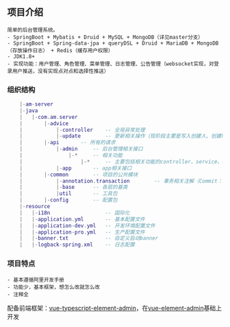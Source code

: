 ## 项目介绍
    简单的后台管理系统。
    - SpringBoot + Mybatis + Druid + MySQL + MongoDB（详见master分支）
    - SpringBoot + Spring-data-jpa + queryDSL + Druid + MariaDB + MongoDB（存放操作日志） + Redis（缓存用户权限）
    - JDK1.8+
    - 实现功能：用户管理、角色管理、菜单管理、日志管理、公告管理（websocket实现，对登录用户推送，没有实现点对点和选择性推送）
    
### 组织结构

``` lua
    |-am-server
    |-java
    |   |-com.am.server
    |       |-advice 
    |           |-controller    -- 全局异常处理
    |           |-update        -- 更新相关操作（现阶段主要是写入创建人、创建时间）
    |       |-api       -- 所有的请求
    |           |-admin     -- 后台管理相关接口
    |               |-*     -- 相关功能
    |                   |-*     -- 主要包括相关功能的controller、service、dao、pojo、config等
    |           |-app       -- app相关接口
    |       |-common        -- 项目的公共模块
    |           |-annotation.transaction        -- 事务相关注解（Commit：写事务，ReadOnly：只读事务）
    |           |-base      -- 各层的基类
    |           |util       -- 工具包
    |       |-config        -- 配置包
    |-resource
    |   |-i18n                  -- 国际化
    |   |-application.yml       -- 基本配置文件
    |   |-application-dev.yml   -- 开发环境配置文件
    |   |-application-pro.yml   -- 生产配置文件
    |   |-banner.txt            -- 自定义启动banner
    |   |-logback-spring.xml    -- 日志配置
```
### 项目特点
    - 基本遵循阿里开发手册
    - 功能少，基本框架，想怎么改就怎么改
    - 注释全

配备前端框架：[vue-typescript-element-admin](https://gitee.com/ruanxuefeng/vue-typescript-element-admin)，在[vue-element-admin](https://github.com/PanJiaChen/vue-element-admin)基础上开发
